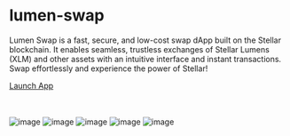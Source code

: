 # lumen-swap

Lumen Swap is a fast, secure, and low-cost swap dApp built on the Stellar blockchain. It enables seamless, trustless exchanges of Stellar Lumens (XLM) and other assets with an intuitive interface and instant transactions. Swap effortlessly and experience the power of Stellar!<br/>

<a href="https://lumen-swap.web.app/">Launch App</a><br><br><br/>


![image](https://github.com/user-attachments/assets/5b5006c2-7015-4613-9668-9651d5c2ca25)
![image](https://github.com/user-attachments/assets/18bf361b-fef2-4e17-ad28-8b416e2a57b3)
![image](https://github.com/user-attachments/assets/a3c0e6fd-6a11-482e-82f3-c5d61ba57ecb)
![image](https://github.com/user-attachments/assets/b2c0aa0b-30be-4f29-8f9a-6024285f10e6)
![image](https://github.com/user-attachments/assets/e6da5420-33a9-4ac5-8ef6-a74bad4f4d43)




